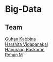 # Big-Data

## Team

[Guhan Kabbina](https://github.com/kabbina) <br>
[Harshita Vidapanakal](https://github.com/hvgh88) <br>
[Hanuraag Baskaran](https://github.com/HanuraagBaskaran) <br>
[Rohan M](https://github.com/rohanmrb)